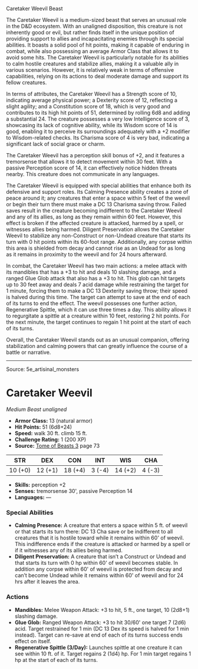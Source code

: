 <MonsterName/>Caretaker Weevil</MonsterName>
<CreatureType/>Beast</CreatureType>

<summary>The Caretaker Weevil is a medium-sized beast that serves an unusual role in the D&D ecosystem. With an unaligned disposition, this creature is not inherently good or evil, but rather finds itself in the unique position of providing support to allies and incapacitating enemies through its special abilities. It boasts a solid pool of hit points, making it capable of enduring in combat, while also possessing an average Armor Class that allows it to avoid some hits. The Caretaker Weevil is particularly notable for its abilities to calm hostile creatures and stabilize allies, making it a valuable ally in various scenarios. However, it is relatively weak in terms of offensive capabilities, relying on its actions to deal moderate damage and support its fellow creatures.</summary>

<detail>

In terms of attributes, the Caretaker Weevil has a Strength score of 10, indicating average physical power; a Dexterity score of 12, reflecting a slight agility; and a Constitution score of 18, which is very good and contributes to its high hit points of 51, determined by rolling 6d8 and adding a substantial 24. The creature possesses a very low Intelligence score of 3, showcasing its lack of cognitive ability, while its Wisdom score of 14 is good, enabling it to perceive its surroundings adequately with a +2 modifier to Wisdom-related checks. Its Charisma score of 4 is very bad, indicating a significant lack of social grace or charm.

The Caretaker Weevil has a perception skill bonus of +2, and it features a tremorsense that allows it to detect movement within 30 feet. With a passive Perception score of 14, it can effectively notice hidden threats nearby. This creature does not communicate in any languages.

The Caretaker Weevil is equipped with special abilities that enhance both its defensive and support roles. Its Calming Presence ability creates a zone of peace around it; any creatures that enter a space within 5 feet of the weevil or begin their turn there must make a DC 13 Charisma saving throw. Failed saves result in the creature becoming indifferent to the Caretaker Weevil and any of its allies, as long as they remain within 60 feet. However, this effect is broken if the affected creature is attacked, harmed by a spell, or witnesses allies being harmed. Diligent Preservation allows the Caretaker Weevil to stabilize any non-Construct or non-Undead creature that starts its turn with 0 hit points within its 60-foot range. Additionally, any corpse within this area is shielded from decay and cannot rise as an Undead for as long as it remains in proximity to the weevil and for 24 hours afterward.

In combat, the Caretaker Weevil has two main actions: a melee attack with its mandibles that has a +3 to hit and deals 10 slashing damage, and a ranged Glue Glob attack that also has a +3 to hit. This glob can hit targets up to 30 feet away and deals 7 acid damage while restraining the target for 1 minute, forcing them to make a DC 13 Dexterity saving throw; their speed is halved during this time. The target can attempt to save at the end of each of its turns to end the effect. The weevil possesses one further action, Regenerative Spittle, which it can use three times a day. This ability allows it to regurgitate a spittle at a creature within 10 feet, restoring 2 hit points. For the next minute, the target continues to regain 1 hit point at the start of each of its turns. 

Overall, the Caretaker Weevil stands out as an unusual companion, offering stabilization and calming powers that can greatly influence the course of a battle or narrative.</detail>



---

Source: 5e_artisinal_monsters

# Caretaker Weevil

*Medium* *Beast* *unaligned*

- **Armor Class:** 13 (natural armor)
- **Hit Points:** 51 (6d8+24)
- **Speed:** walk 30 ft. climb 15 ft.
- **Challenge Rating:** 1 (200 XP)
- **Source:** [Tome of Beasts 3](https://koboldpress.com/kpstore/product/tome-of-beasts-3-for-5th-edition/) page 73

| STR | DEX | CON | INT | WIS | CHA |
| --- | --- | --- | --- | --- | --- |
| 10 (+0) | 12 (+1) | 18 (+4) | 3 (-4) | 14 (+2) | 4 (-3) |

- **Skills:** perception +2
- **Senses:** tremorsense 30', passive Perception 14
- **Languages:** —

### Special Abilities

- **Calming Presence:** A creature that enters a space within 5 ft. of weevil or that starts its turn there: DC 13 Cha save or be indifferent to all creatures that it is hostile toward while it remains within 60' of weevil. This indifference ends if the creature is attacked or harmed by a spell or if it witnesses any of its allies being harmed.
- **Diligent Preservation:** A creature that isn’t a Construct or Undead and that starts its turn with 0 hp within 60' of weevil becomes stable. In addition any corpse within 60' of weevil is protected from decay and can’t become Undead while it remains within 60' of weevil and for 24 hrs after it leaves the area.

### Actions

- **Mandibles:** Melee Weapon Attack: +3 to hit, 5 ft., one target, 10 (2d8+1) slashing damage.
- **Glue Glob:** Ranged Weapon Attack: +3 to hit 30/60' one target 7 (2d6) acid. Target restrained for 1 min (DC 13 Dex its speed is halved for 1 min instead). Target can re-save at end of each of its turns success ends effect on itself.
- **Regenerative Spittle (3/Day):** Launches spittle at one creature it can see within 10 ft. of it. Target regains 2 (1d4) hp. For 1 min target regains 1 hp at the start of each of its turns.




